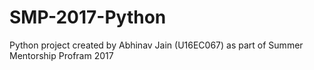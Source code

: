 # SMP-2017-Python
Python project created by Abhinav Jain (U16EC067) as part of Summer Mentorship Profram 2017
